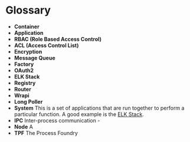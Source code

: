 # Glossary

- **Container**
- **Application**
- **RBAC (Role Based Access Control)**
- **ACL (Access Control List)**
- **Encryption**
- **Message Queue**
- **Factory**
- **OAuth2**
- **ELK Stack**
- **Registry**
- **Router**
- **Wrapi**
- **Long Poller**
- **System** This is a set of applications that are run together to perform a particular function. A good example is the
  [ELK Stack](./systems/ELK.md).
- **IPC** Inter-process communication -
- **Node** A
- **TPF** The Process Foundry